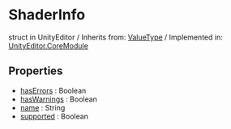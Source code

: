 # ShaderInfo
struct in UnityEditor
 / Inherits from: <a href="https://docs.unity3d.com/6000.2/Documentation/ScriptReference/ValueType.html">ValueType</a> / Implemented in: <a href="https://docs.unity3d.com/6000.2/Documentation/ScriptReference/UnityEditor.CoreModule.html">UnityEditor.CoreModule</a>

## Properties
- <a href="https://docs.unity3d.com/6000.2/Documentation/ScriptReference/ShaderInfo-hasErrors.html">hasErrors</a> : Boolean
- <a href="https://docs.unity3d.com/6000.2/Documentation/ScriptReference/ShaderInfo-hasWarnings.html">hasWarnings</a> : Boolean
- <a href="https://docs.unity3d.com/6000.2/Documentation/ScriptReference/ShaderInfo-name.html">name</a> : String
- <a href="https://docs.unity3d.com/6000.2/Documentation/ScriptReference/ShaderInfo-supported.html">supported</a> : Boolean
